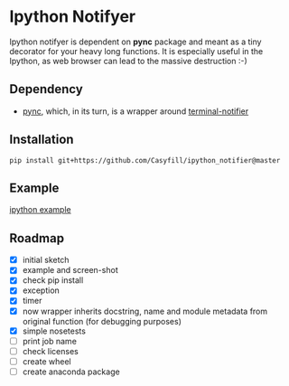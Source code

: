 # Ipython Notifyer

Ipython notifyer is dependent on **pync**  package and meant as a tiny decorator for your heavy long functions.
It is especially useful in the Ipython, as web browser can lead to the massive destruction :-)

## Dependency

- [pync](https://github.com/setem/pync), which, in its turn, is a wrapper around [terminal-notifier](https://github.com/julienXX/terminal-notifier)

## Installation

	pip install git+https://github.com/Casyfill/ipython_notifier@master

## Example

[ipython example](example.ipynb)

## Roadmap

- [x] initial sketch
- [x] example and screen-shot
- [x] check pip install
- [x] exception
- [x] timer
- [x] now wrapper inherits docstring, name and module metadata from original function (for debugging purposes)
- [x] simple nosetests
- [ ] print job name
- [ ] check licenses
- [ ] create wheel
- [ ] create anaconda package 
